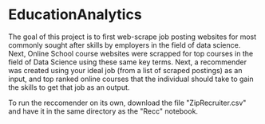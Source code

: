 # EducationAnalytics
The goal of this project is to first web-scrape job posting websites for most commonly sought after 
skills by employers in the field of data science. Next, Online School course websites were scrapped for
top courses in the field of Data Science using these same key terms. Next, a recommender was created using your 
ideal job (from a list of scraped postings) as an input, and top ranked online courses that the individual 
should take to gain the skills to get that job as an output. 

To run the reccomender on its own, download the file "ZipRecruiter.csv" and have it in the same directory as the "Recc" notebook.
